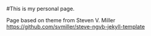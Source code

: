 #This is my personal page.

Page based on theme from Steven V. Miller  https://github.com/svmiller/steve-ngvb-jekyll-template

